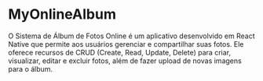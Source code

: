# MyOnlineAlbum
O Sistema de Álbum de Fotos Online é um aplicativo desenvolvido em React Native que permite aos usuários gerenciar e compartilhar suas fotos. Ele oferece recursos de CRUD (Create, Read, Update, Delete) para criar, visualizar, editar e excluir fotos, além de fazer upload de novas imagens para o álbum.
